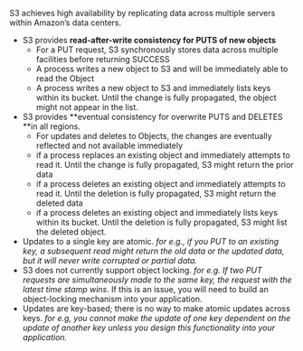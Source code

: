 S3 achieves high availability by replicating data across multiple servers within Amazon’s data centers.

* S3 provides **read-after-write consistency for PUTS of new objects**
  * For a PUT request, S3 synchronously stores data across multiple facilities before returning SUCCESS
  * A process writes a new object to S3 and will be immediately able to read the Object
  * A process writes a new object to S3 and immediately lists keys within its bucket. Until the change is fully propagated, the object might not appear in the list.
* S3 provides **eventual consistency for overwrite PUTS and DELETES **in all regions.
  * For updates and deletes to Objects, the changes are eventually reflected and not available immediately
  * if a process replaces an existing object and immediately attempts to read it. Until the change is fully propagated, S3 might return the prior data
  * if a process deletes an existing object and immediately attempts to read it. Until the deletion is fully propagated, S3 might return the deleted data
  * if a process deletes an existing object and immediately lists keys within its bucket. Until the deletion is fully propagated, S3 might list the deleted object.
* Updates to a single key are atomic. _for e.g., if you PUT to an existing key, a subsequent read might return the old data or the updated data, but it will never write corrupted or partial data._
* S3 does not currently support object locking. _for e.g. If two PUT requests are simultaneously made to the same key, the request with the latest time stamp wins_. If this is an issue, you will need to build an object-locking mechanism into your application.
* Updates are key-based; there is no way to make atomic updates across keys.
  _for e.g, you cannot make the update of one key dependent on the update of another key unless you design this functionality into your application._



